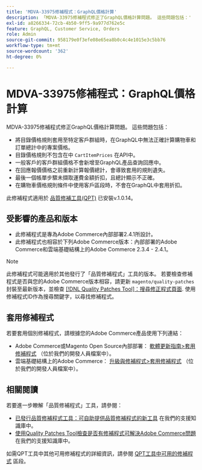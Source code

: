 ```yaml
---
title: 'MDVA-33975修補程式：GraphQL價格計算'
description: 「MDVA-33975修補程式修正了GraphQL價格計算問題。 這些問題包括：'
exl-id: a8266334-72cb-4b50-9ff5-9a977d762e5c
feature: GraphQL, Customer Service, Orders
role: Admin
source-git-commit: 958179e0f3efe08e65ea8b0c4c4e1015e3c5bb76
workflow-type: tm+mt
source-wordcount: '362'
ht-degree: 0%

---
```


# MDVA-33975修補程式：GraphQL價格計算

MDVA-33975修補程式修正GraphQL價格計算問題。 這些問題包括：

* 將目錄價格規則套用至特定客戶群組時，在GraphQL中無法正確計算購物車和訂單總計中的專案價格。
* 目錄價格規則不包含在中 `CartItemPrices` 在API中。
* 一般客戶的客戶群組價格不會新增至GraphQL產品查詢回應中。
* 在回應報價價格之前重新計算報價總計，會導致套用的規則遺失。
* 最後一個帳單步驟未擷取運費金額折扣，且總計顯示不正確。
* 在購物車價格規則條件中使用客戶區段時，不會在GraphQL中套用折扣。

此修補程式適用於 [品質修補工具(QPT)](/help/announcements/adobe-commerce-announcements/magento-quality-patches-released-new-tool-to-self-serve-quality-patches.md) 已安裝v.1.0.14。

## 受影響的產品和版本

* 此修補程式是專為Adobe Commerce內部部署2.4.1所設計。
* 此修補程式也相容於下列Adobe Commerce版本：內部部署的Adobe Commerce和雲端基礎結構上的Adobe Commerce 2.3.4 - 2.4.1。

>[!NOTE]
>
>此修補程式可能適用於其他發行了「品質修補程式」工具的版本。 若要檢查修補程式是否與您的Adobe Commerce版本相容，請更新 `magento/quality-patches` 封裝至最新版本，並檢查 [[!DNL Quality Patches Tool]：搜尋修正程式頁面](https://devdocs.magento.com/quality-patches/tool.html#patch-grid). 使用修補程式ID作為搜尋關鍵字，以尋找修補程式。

## 套用修補程式

若要套用個別修補程式，請根據您的Adobe Commerce產品使用下列連結：

* Adobe Commerce或Magento Open Source內部部署： [軟體更新指南>套用修補程式](https://devdocs.magento.com/guides/v2.4/comp-mgr/patching/mqp.html) （位於我們的開發人員檔案中）。
* 雲端基礎結構上的Adobe Commerce： [升級與修補程式>套用修補程式](https://devdocs.magento.com/cloud/project/project-patch.html) （位於我們的開發人員檔案中）。

## 相關閱讀

若要進一步瞭解「品質修補程式」工具，請參閱：

* [已發行品質修補程式工具：可自助提供品質修補程式的新工具](/help/announcements/adobe-commerce-announcements/magento-quality-patches-released-new-tool-to-self-serve-quality-patches.md) 在我們的支援知識庫中。
* [使用Quality Patches Tool檢查是否有修補程式可解決Adobe Commerce問題](/help/support-tools/patches-available-in-qpt-tool/check-patch-for-magento-issue-with-magento-quality-patches.md) 在我們的支援知識庫中。

如需QPT工具中其他可用修補程式的詳細資訊，請參閱 [QPT工具中可用的修補程式](https://support.magento.com/hc/en-us/sections/360010506631-Patches-available-in-QPT-tool-) 區段。
